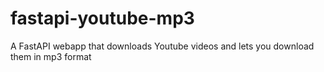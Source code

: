 # fastapi-youtube-mp3
A FastAPI webapp that downloads Youtube videos and lets you download them in mp3 format
